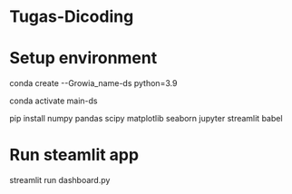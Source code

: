 # Tugas-Dicoding
# Setup environment
conda create --Growia_name-ds python=3.9

conda activate main-ds

pip install numpy pandas scipy matplotlib seaborn jupyter streamlit babel
# Run steamlit app
streamlit run dashboard.py
